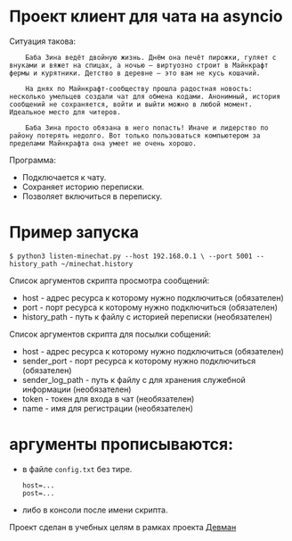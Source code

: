# Проект клиент для чата на asyncio

Ситуация такова:
```
    Баба Зина ведёт двойную жизнь. Днём она печёт пирожки, гуляет с внуками и вяжет на спицах, а ночью – виртуозно строит в Майнкрафт фермы и курятники. Детство в деревне – это вам не кусь кошачий.

    На днях по Майнкрафт-сообществу прошла радостная новость: несколько умельцев создали чат для обмена кодами. Анонимный, история сообщений не сохраняется, войти и выйти можно в любой момент. Идеальное место для читеров.

    Баба Зина просто обязана в него попасть! Иначе и лидерство по району потерять недолго. Вот только пользоваться компьютером за пределами Майнкрафта она умеет не очень хорошо.
```

Программа:
 * Подключается к чату.
 * Сохраняет историю переписки.
 * Позволяет включиться в переписку.

# Пример запуска
`$ python3 listen-minechat.py --host 192.168.0.1 \
--port 5001 --history_path ~/minechat.history`

Список аргументов скрипта просмотра сообщений:
* host - адрес ресурса к которому нужно подключиться (обязателен)
* port - порт ресурса к которому нужно подключиться (обязателен)
* history_path - путь к файлу с историей переписки (необязателен)

Список аргументов скрипта для посылки собщений:
* host - адрес ресурса к которому нужно подключиться (обязателен)
* sender_port - порт ресурса к которому нужно подключиться (обязателен)
* sender_log_path - путь к файлу с для хранения служебной информации (необязателен)
* token - токен для входа в чат (необязателен)
* name - имя для регистрации (необязателен)


# аргументы прописываются:
- в файле `config.txt` без тире.
    ```
    host=...
    post=...
    ``` 
- либо в консоли после имени скрипта.


Проект сделан в учебных целям в рамках проекта [Девман](dvmn.org)